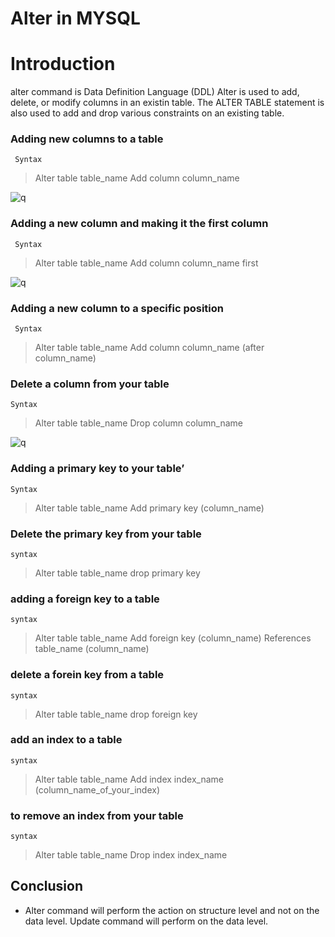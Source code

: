 # Alter in MYSQL

# Introduction

alter command is Data Definition Language (DDL)
Alter is used to add, delete, or modify columns in an existin table.
The ALTER TABLE statement is also used to add and drop various constraints on an existing table.

###	Adding new columns to a table

	 Syntax 
> Alter table table_name
Add column column_name <dtype>

![q](https://github.com/allan-pg/alter-in-MYSQL/assets/62595869/64281aaf-75f9-4043-891f-c62e5f52fa5b)


###	Adding a new column and making it the first column
	
	 Syntax
> Alter table table_name
Add column column_name <dtype> first

 ![q](https://github.com/allan-pg/alter-in-MYSQL/assets/62595869/1058527d-c08f-4d1d-bd40-ddd799b19ee8)


###	Adding a new column to a specific position
	
	 Syntax
> Alter table table_name
Add column column_name <dtype>  (after column_name)

###	Delete a column from your table

	Syntax
> Alter table table_name
Drop column column_name

 ![q](https://github.com/allan-pg/alter-in-MYSQL/assets/62595869/dec5cfff-cafc-4cbe-9962-e62d76d97ef9)


###	Adding a primary key to your table’

	Syntax
> Alter table table_name
Add primary key (column_name)

###	Delete the primary key from your table
	
	syntax
> Alter table table_name
drop primary key 

###	adding a foreign key to a table

	syntax
> Alter table table_name
Add foreign key (column_name)
References table_name (column_name)

###	delete a forein key from a table
	
	syntax
> Alter table table_name
drop foreign key 

###	add an index to a table

	syntax
> Alter table table_name
Add index index_name (column_name_of_your_index)

###	to remove an index from your table
	
	syntax
> Alter table table_name
Drop index index_name

## Conclusion

 - Alter command will perform the action on structure level and not on the data level. Update command will perform on the data level.
